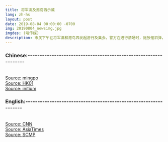 ```yaml
---
title: 将军澳及港岛西示威
lang: zh-hs
layout: post
date: 2019-08-04 00:00:00 -0700
img: 20190804_newsimg.jpg
imgdes: (端传媒)
description: 市民下午在将军澳和港岛西发起游行及集会。警方在进行清场时，施放催泪弹，误伤途人等行为触发该区居民以及其他人士的反弹，示威者围堵观塘、将军澳、天水围在内的多间警署并向其投掷硬物等，又在美孚、黄大仙聚集堵路。。
---
```


### Chinese:----------------------------------------------------------------
<br>[Source: mingpo](https://news.mingpao.com/pns/%E8%A6%81%E8%81%9E/article/20190805/s00001/1564944625564/%E5%B0%87%E8%BB%8D%E6%BE%B3%E6%B8%85%E5%A0%B4-%E8%AD%A6%E6%89%91%E5%82%B7%E8%A1%97%E5%9D%8A%E9%A0%AD-%E9%81%8A%E8%A1%8C%E5%BE%8C%E4%BD%94%E8%B7%AF-%E8%9B%8B%E7%A3%9A%E6%8E%9F%E8%AD%A6%E7%BD%B2)
<br>[Source: HK01](https://www.hk01.com/%E6%94%BF%E6%83%85/359894/%E5%B0%87%E8%BB%8D%E6%BE%B3%E9%81%8A%E8%A1%8C-%E7%9B%B4%E6%92%AD-%E9%98%B2%E6%9A%B4%E8%AD%A6%E5%85%AC%E5%9C%92%E6%93%8A%E5%82%B7%E7%94%B7%E5%B1%85%E6%B0%91%E9%A0%AD%E9%83%A8-%E7%8F%BE%E5%A0%B4%E7%BE%A4%E6%83%85%E6%B4%B6%E6%B9%A7)
<br>[Source: initium](https://theinitium.com/article/20190804-whatsnew-tseungkwano-hkislandwest-assembly/)

### English:----------------------------------------------------------------
<br>[Source: CNN](https://edition.cnn.com/2019/08/04/asia/hong-kong-protests-august-4-intl-hnk/index.html)
<br>[Source: AsiaTimes](https://www.asiatimes.com/2019/08/article/tear-gas-fired-at-protesters-near-liaison-office/?_=8586502)
<br>[Source: SCMP](https://www.scmp.com/news/hong-kong/politics/article/3021360/thousands-march-tseung-kwan-o-hong-kong-continues-weekend)